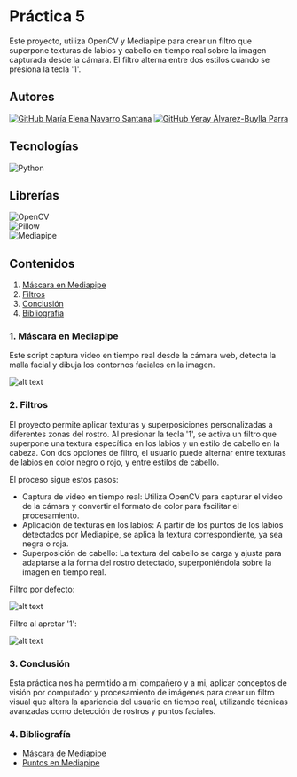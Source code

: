 # Práctica 5

Este proyecto, utiliza OpenCV y Mediapipe para crear un filtro que superpone texturas de labios y cabello en tiempo real sobre la imagen capturada desde la cámara. El filtro alterna entre dos estilos cuando se presiona la tecla '1'.

## Autores
[![GitHub María Elena Navarro Santana](https://img.shields.io/badge/GitHub-Elena%20Navarro-red?style=flat&logo=github)](https://github.com/ElenaaNavarroo)
[![GitHub Yeray Álvarez-Buylla Parra](https://img.shields.io/badge/GitHub-Yeray%20Álvarez-blue?style=flat&logo=github)](https://github.com/yabpenserio)

## Tecnologías 
![Python](https://img.shields.io/badge/Python-3776AB?style=flat&logo=python&logoColor=white)

## Librerías
![OpenCV](https://img.shields.io/badge/OpenCV-5C3EE8?style=flat&logo=opencv&logoColor=white)  
![Pillow](https://img.shields.io/badge/Pillow-FFCA28?style=flat&logo=python&logoColor=white)  
![Mediapipe](https://img.shields.io/badge/Mediapipe-FF5722?style=flat&logo=google&logoColor=white)  

## Contenidos
1. [Máscara en Mediapipe](#1-máscara-en-mediapipe)
2. [Filtros](#2-filtros)
3. [Conclusión](#3-conclusión)
4. [Bibliografía](#4-bibliografía)

### 1. Máscara en Mediapipe

Este script captura video en tiempo real desde la cámara web, detecta la malla facial y dibuja los contornos faciales en la imagen. 

![alt text](image.png)

### 2. Filtros

El proyecto permite aplicar texturas y superposiciones personalizadas a diferentes zonas del rostro. Al presionar la tecla '1', se activa un filtro que superpone una textura específica en los labios y un estilo de cabello en la cabeza. Con dos opciones de filtro, el usuario puede alternar entre texturas de labios en color negro o rojo, y entre estilos de cabello.

El proceso sigue estos pasos:

- Captura de video en tiempo real: Utiliza OpenCV para capturar el video de la cámara y convertir el formato de color para facilitar el procesamiento.
- Aplicación de texturas en los labios: A partir de los puntos de los labios detectados por Mediapipe, se aplica la textura correspondiente, ya sea negra o roja.
- Superposición de cabello: La textura del cabello se carga y ajusta para adaptarse a la forma del rostro detectado, superponiéndola sobre la imagen en tiempo real.

Filtro por defecto:

![alt text](image-1.png)

Filtro al apretar '1':

![alt text](image-2.png)

### 3. Conclusión

Esta práctica nos ha permitido a mi compañero y a mi, aplicar conceptos de visión por computador y procesamiento de imágenes para crear un filtro visual que altera la apariencia del usuario en tiempo real, utilizando técnicas avanzadas como detección de rostros y puntos faciales.

### 4. Bibliografía
- [Máscara de Mediapipe](https://omes-va.com/malla-facial-mediapipe-python/)
- [Puntos en Mediapipe](https://github.com/k-m-irfan/simplified_mediapipe_face_landmarks)






